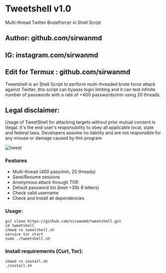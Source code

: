 # Tweetshell v1.0
Multi-thread Twitter BruteForcer in Shell Script

## Author: github.com/sirwanmd
## IG: instagram.com/sirwanmd
## Edit for Termux : github.com/sirwanmd
Tweetshell is an Shell Script to perform multi-threaded brute force attack against Twitter, this script can bypass login limiting and it can test infinite number of passwords with a rate of +400 passwords/min using 20 threads.

## Legal disclaimer:

Usage of TweetShell for attacking targets without prior mutual consent is illegal. It's the end user's responsibility to obey all applicable local, state and federal laws. Developers assume no liability and are not responsible for any misuse or damage caused by this program 

![tweet](https://user-images.githubusercontent.com/34893261/38052298-2abf6b28-32a7-11e8-83e6-de7c015b774e.png)

### Features
- Multi-thread (400 pass/min, 20 threads)
- Save/Resume sessions
- Anonymous attack through TOR
- Default password list (best +39k 8 letters)
- Check valid username
- Check and Install all dependencies

### Usage:
```
git clone https://github.com/sirwanmd/tweetshell.git
cd tweetshell
chmod +x tweetshell.sh
service tor start
sudo ./tweetshell.sh
```

### Install requirements (Curl, Tor):

```
chmod +x install.sh
./install.sh
```
